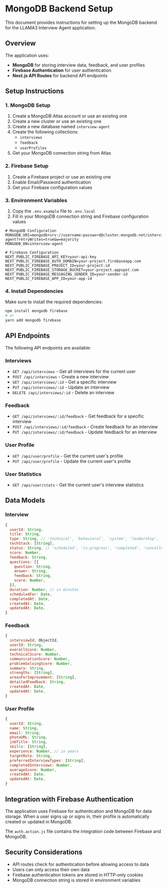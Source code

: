 # MongoDB Backend Setup

This document provides instructions for setting up the MongoDB backend for the LLAMA3 Interview Agent application.

## Overview

The application uses:
- **MongoDB** for storing interview data, feedback, and user profiles
- **Firebase Authentication** for user authentication
- **Next.js API Routes** for backend API endpoints

## Setup Instructions

### 1. MongoDB Setup

1. Create a MongoDB Atlas account or use an existing one
2. Create a new cluster or use an existing one
3. Create a new database named `interview-agent`
4. Create the following collections:
   - `interviews`
   - `feedback`
   - `userProfiles`
5. Get your MongoDB connection string from Atlas

### 2. Firebase Setup

1. Create a Firebase project or use an existing one
2. Enable Email/Password authentication
3. Get your Firebase configuration values

### 3. Environment Variables

1. Copy the `.env.example` file to `.env.local`
2. Fill in your MongoDB connection string and Firebase configuration values

```
# MongoDB Configuration
MONGODB_URI=mongodb+srv://username:password@cluster.mongodb.net/interview-agent?retryWrites=true&w=majority
MONGODB_DB=interview-agent

# Firebase Configuration
NEXT_PUBLIC_FIREBASE_API_KEY=your-api-key
NEXT_PUBLIC_FIREBASE_AUTH_DOMAIN=your-project.firebaseapp.com
NEXT_PUBLIC_FIREBASE_PROJECT_ID=your-project-id
NEXT_PUBLIC_FIREBASE_STORAGE_BUCKET=your-project.appspot.com
NEXT_PUBLIC_FIREBASE_MESSAGING_SENDER_ID=your-sender-id
NEXT_PUBLIC_FIREBASE_APP_ID=your-app-id
```

### 4. Install Dependencies

Make sure to install the required dependencies:

```bash
npm install mongodb firebase
# or
yarn add mongodb firebase
```

## API Endpoints

The following API endpoints are available:

### Interviews

- `GET /api/interviews` - Get all interviews for the current user
- `POST /api/interviews` - Create a new interview
- `GET /api/interviews/:id` - Get a specific interview
- `PUT /api/interviews/:id` - Update an interview
- `DELETE /api/interviews/:id` - Delete an interview

### Feedback

- `GET /api/interviews/:id/feedback` - Get feedback for a specific interview
- `POST /api/interviews/:id/feedback` - Create feedback for an interview
- `PUT /api/interviews/:id/feedback` - Update feedback for an interview

### User Profile

- `GET /api/user/profile` - Get the current user's profile
- `PUT /api/user/profile` - Update the current user's profile

### User Statistics

- `GET /api/user/stats` - Get the current user's interview statistics

## Data Models

### Interview

```javascript
{
  userId: String,
  title: String,
  type: String, // 'technical', 'behavioral', 'system', 'leadership', 'product', 'problem'
  techStack: [String],
  status: String, // 'scheduled', 'in-progress', 'completed', 'cancelled'
  score: Number,
  feedback: String,
  questions: [{
    question: String,
    answer: String,
    feedback: String,
    score: Number,
  }],
  duration: Number, // in minutes
  scheduledFor: Date,
  completedAt: Date,
  createdAt: Date,
  updatedAt: Date,
}
```

### Feedback

```javascript
{
  interviewId: ObjectId,
  userId: String,
  overallScore: Number,
  technicalScore: Number,
  communicationScore: Number,
  problemSolvingScore: Number,
  summary: String,
  strengths: [String],
  areasForImprovement: [String],
  detailedFeedback: String,
  createdAt: Date,
  updatedAt: Date,
}
```

### User Profile

```javascript
{
  userId: String,
  name: String,
  email: String,
  photoURL: String,
  jobTitle: String,
  skills: [String],
  experience: Number, // in years
  targetRole: String,
  preferredInterviewTypes: [String],
  completedInterviews: Number,
  averageScore: Number,
  createdAt: Date,
  updatedAt: Date,
}
```

## Integration with Firebase Authentication

The application uses Firebase for authentication and MongoDB for data storage. When a user signs up or signs in, their profile is automatically created or updated in MongoDB.

The `auth.action.js` file contains the integration code between Firebase and MongoDB.

## Security Considerations

- API routes check for authentication before allowing access to data
- Users can only access their own data
- Firebase authentication tokens are stored in HTTP-only cookies
- MongoDB connection string is stored in environment variables
